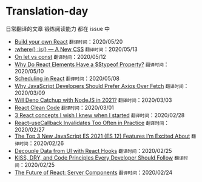 # Translation-day
日常翻译的文章 锻炼阅读能力 都在 issue 中

- [Build your own React](https://pomb.us/build-your-own-react/) `翻译时间`：2020/05/20
- [:where() :is() — A New CSS](https://github.com/sqshada/Translation-day/issues/14) `翻译时间`：2020/05/13
- [On let vs const](https://github.com/sqshada/Translation-day/issues/13)  `翻译时间`：2020/05/12
- [Why Do React Elements Have a $$typeof Property?](https://github.com/sqshada/Translation-day/issues/12)  `翻译时间`：2020/05/10
- [Scheduling in React](https://github.com/sqshada/Translation-day/issues/11)  `翻译时间`：2020/05/08
- [Why JavaScript Developers Should Prefer Axios Over Fetch](https://github.com/sqshada/Translation-day/issues/10)  `翻译时间`：2020/03/09
- [Will Deno Catchup with NodeJS in 2021?](https://github.com/sqshada/Translation-day/issues/9) `翻译时间`：2020/03/03
- [React Clean Code](https://github.com/sqshada/Translation-day/issues/7) `翻译时间`：2020/03/01
- [3 React concepts I wish I knew when I started](https://github.com/sqshada/Translation-day/issues/6) `翻译时间`：2020/02/28
- [React-useCallback Invalidates Too Often in Practice](https://github.com/sqshada/Translation-day/issues/5) `翻译时间`：2020/02/27
- [The Top 3 New JavaScript ES 2021 (ES 12) Features I’m Excited About](https://github.com/sqshada/Translation-day/issues/4) `翻译时间`：2020/02/26
- [Decouple Data from UI with React Hooks](https://github.com/sqshada/Translation-day/issues/3) `翻译时间`：2020/02/25
- [KISS, DRY, and Code Principles Every Developer Should Follow](https://github.com/sqshada/Translation-day/issues/2) `翻译时间`：2020/02/25
- [The Future of React: Server Components](https://github.com/sqshada/Translation-day/issues/1) `翻译时间`：2020/02/24
